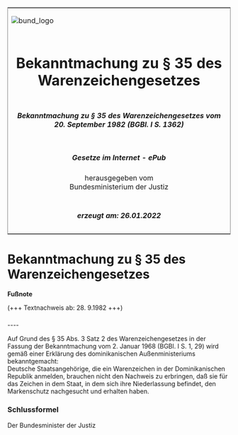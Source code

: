 <span id="DECKBLATT.html"></span>

<table border="0" frame="border" width="100%">

<tr valign="top">

<td align="left">

![bund\_logo](BfJ_2021_Web_de_de.gif)

</td>

<td align="right">

 

</td>

</tr>

<tr align="center" valign="middle">

<td colspan="2">

# Bekanntmachung zu § 35 des Warenzeichengesetzes

</td>

</tr>

<tr align="center" valign="middle">

<td colspan="2">

##### Bekanntmachung zu § 35 des Warenzeichengesetzes vom 20. September 1982 (BGBl. I S. 1362)

</td>

</tr>

<tr align="center" valign="middle">

<td colspan="2">

  
  

##### Gesetze im Internet - ePub  
  
herausgegeben vom  
Bundesministerium der Justiz

</td>

</tr>

<tr align="center" valign="bottom">

<td colspan="2">

  
  

##### erzeugt am: 26.01.2022

</td>

</tr>

</table>

<span id="BJNR113620982.html"></span>

# Bekanntmachung zu § 35 des Warenzeichengesetzes

<div>

  
**Fußnote**

<div class="jnhtml">

<div>

<div class="jurAbsatz">

(+++ Textnachweis ab: 28. 9.1982 +++)

</div>

</div>

</div>

</div>

<span id="BJNR113620982BJNE000100303.html"></span>

###   
\----

<div>

<div class="jnhtml">

<div>

<div class="jurAbsatz">

Auf Grund des § 35 Abs. 3 Satz 2 des Warenzeichengesetzes in der Fassung
der Bekanntmachung vom 2. Januar 1968 (BGBl. I S. 1, 29) wird gemäß
einer Erklärung des dominikanischen Außenministeriums bekanntgemacht:  
Deutsche Staatsangehörige, die ein Warenzeichen in der Dominikanischen
Republik anmelden, brauchen nicht den Nachweis zu erbringen, daß sie für
das Zeichen in dem Staat, in dem sich ihre Niederlassung befindet, den
Markenschutz nachgesucht und erhalten haben.

</div>

</div>

</div>

</div>

<span id="BJNR113620982BJNE000200303.html"></span>

### Schlussformel  

<div>

<div class="jnhtml">

<div>

<div class="jurAbsatz">

Der Bundesminister der Justiz

</div>

</div>

</div>

</div>
